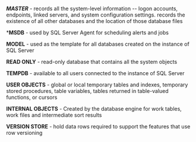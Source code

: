 ***MASTER*** - records all the system-level information -- logon accounts, endpoints, linked servers, and system configuration settings.
               records the existence of all other databases and the location of those database files
               
***MSDB** - used by SQL Server Agent for scheduling alerts and jobs

**MODEL** - used as the template for all databases created on the instance of SQL Server

**READ ONLY** - read-only database that contains all the system objects

**TEMPDB** - available to all users connected to the instance of SQL Server

**USER OBJECTS** - global or local temporary tables and indexes, temporary stored procedures, table variables, tables returned in
                   table-valued functions, or cursors
                   
**INTERNAL OBJECTS** - Created by the database engine for work tables, work files and intermediate sort results

**VERSION STORE** - hold data rows required to support the features that use row versioning
